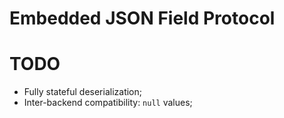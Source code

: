 # Embedded JSON Field Protocol

# TODO

- Fully stateful deserialization;
- Inter-backend compatibility: `null` values;
